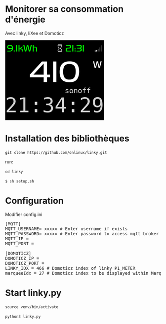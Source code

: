 # Monitorer sa consommation d'énergie 

Avec linky, liXee et Domoticz

<img  src="/Images/Peek 27-12-2022 21-34.gif" alt=" linky " />

# Installation des bibliothèques

`git clone https://github.com/onlinux/linky.git`

run:

`cd linky`

`$ sh setup.sh`

# Configuration

Modifier config.ini

<pre>
[MQTT]
MQTT_USERNAME= xxxxx # Enter username if exists
MQTT_PASSWORD= xxxxx # Enter password to access mqtt broker
MQTT_IP = <IP of mqtt broker>
MQTT_PORT = <mqtt broker PORT>

[DOMOTICZ]
DOMOTICZ_IP = <Domoticz server IP>
DOMOTICZ_PORT = <Domoticz server PORT>
LINKY_IDX = 466 # Domoticz index of linky P1_METER
marqueeIdx = 27 # Domoticz index to be displayed within Marquee, here SONOFF POW
</pre>

# Start linky.py

`source venv/bin/activate`

`python3 linky.py`
